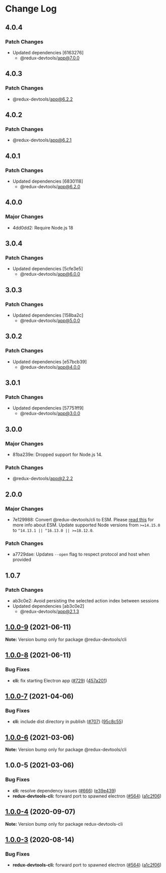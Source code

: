 # Change Log

## 4.0.4

### Patch Changes

- Updated dependencies [6163276]
  - @redux-devtools/app@7.0.0

## 4.0.3

### Patch Changes

- @redux-devtools/app@6.2.2

## 4.0.2

### Patch Changes

- @redux-devtools/app@6.2.1

## 4.0.1

### Patch Changes

- Updated dependencies [6830118]
  - @redux-devtools/app@6.2.0

## 4.0.0

### Major Changes

- 4dd0dd2: Require Node.js 18

## 3.0.4

### Patch Changes

- Updated dependencies [5cfe3e5]
  - @redux-devtools/app@6.0.0

## 3.0.3

### Patch Changes

- Updated dependencies [158ba2c]
  - @redux-devtools/app@5.0.0

## 3.0.2

### Patch Changes

- Updated dependencies [e57bcb39]
  - @redux-devtools/app@4.0.0

## 3.0.1

### Patch Changes

- Updated dependencies [57751ff9]
  - @redux-devtools/app@3.0.0

## 3.0.0

### Major Changes

- 81ba239e: Dropped support for Node.js 14.

### Patch Changes

- @redux-devtools/app@2.2.2

## 2.0.0

### Major Changes

- 7e129988: Convert @redux-devtools/cli to ESM. Please [read this](https://gist.github.com/sindresorhus/a39789f98801d908bbc7ff3ecc99d99c) for more info about ESM.
  Update supported Node versions from `>=14.15.0` to `^14.13.1 || ^16.13.0 || >=18.12.0`.

### Patch Changes

- a7729dae: Updates `--open` flag to respect protocol and host when provided

## 1.0.7

### Patch Changes

- ab3c0e2: Avoid persisting the selected action index between sessions
- Updated dependencies [ab3c0e2]
  - @redux-devtools/app@2.1.3

## [1.0.0-9](https://github.com/reduxjs/redux-devtools/compare/@redux-devtools/cli@1.0.0-8...@redux-devtools/cli@1.0.0-9) (2021-06-11)

**Note:** Version bump only for package @redux-devtools/cli

## [1.0.0-8](https://github.com/reduxjs/redux-devtools/compare/@redux-devtools/cli@1.0.0-7...@redux-devtools/cli@1.0.0-8) (2021-06-11)

### Bug Fixes

- **cli:** fix starting Electron app ([#729](https://github.com/reduxjs/redux-devtools/issues/729)) ([457a201](https://github.com/reduxjs/redux-devtools/commit/457a201232d96a5c28dbaf3f8a42259a35b2b364))

## [1.0.0-7](https://github.com/reduxjs/redux-devtools/compare/@redux-devtools/cli@1.0.0-6...@redux-devtools/cli@1.0.0-7) (2021-04-06)

### Bug Fixes

- **cli:** include dist directory in publish ([#707](https://github.com/reduxjs/redux-devtools/issues/707)) ([95c8c55](https://github.com/reduxjs/redux-devtools/commit/95c8c5520d7ad4d087edcbda2ab500436feffc4a))

## [1.0.0-6](https://github.com/reduxjs/redux-devtools/compare/@redux-devtools/cli@1.0.0-5...@redux-devtools/cli@1.0.0-6) (2021-03-06)

**Note:** Version bump only for package @redux-devtools/cli

## 1.0.0-5 (2021-03-06)

### Bug Fixes

- **cli:** resolve dependency issues ([#666](https://github.com/reduxjs/redux-devtools/issues/666)) ([e39e439](https://github.com/reduxjs/redux-devtools/commit/e39e43968b445ecbdcdab515050c5338cadabbe6))
- **redux-devtools-cli:** forward port to spawned electron ([#564](https://github.com/reduxjs/redux-devtools/issues/564)) ([a1c2f06](https://github.com/reduxjs/redux-devtools/commit/a1c2f068b53ad205d448baa86003c3313f7ab2d1))

## [1.0.0-4](https://github.com/reduxjs/redux-devtools/compare/redux-devtools-cli@1.0.0-3...redux-devtools-cli@1.0.0-4) (2020-09-07)

**Note:** Version bump only for package redux-devtools-cli

## [1.0.0-3](https://github.com/reduxjs/redux-devtools/compare/redux-devtools-cli@1.0.0-2...redux-devtools-cli@1.0.0-3) (2020-08-14)

### Bug Fixes

- **redux-devtools-cli:** forward port to spawned electron ([#564](https://github.com/reduxjs/redux-devtools/issues/564)) ([a1c2f06](https://github.com/reduxjs/redux-devtools/commit/a1c2f068b53ad205d448baa86003c3313f7ab2d1))
